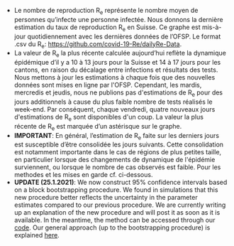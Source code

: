 - Le nombre de reproduction R<sub>e</sub> représente le nombre moyen de personnes qu’infecte une personne infectée. Nous donnons la dernière estimation du taux de reproduction R<sub>e</sub> en Suisse. Ce graphe est mis-à-jour quotidiennement avec les dernières données de l’OFSP. Le format .csv du R<sub>e</sub>: https://github.com/covid-19-Re/dailyRe-Data.
- La valeur de R<sub>e</sub> la plus récente calculée aujourd’hui reflète la dynamique épidémique d’il y a 10 à 13 jours pour la Suisse et 14 à 17 jours pour les cantons, en raison du décalage entre infections et résultats des tests. Nous mettons à jour les estimations à chaque fois que des nouvelles données sont mises en ligne par l'OFSP. Cependant, les mardis, mercredis et jeudis, nous ne publions pas d'estimations de R<sub>e</sub> pour des jours additionnels à cause du plus faible nombre de tests réalisés le week-end. Par conséquent, chaque vendredi, quatre nouveaux jours d'estimations de R<sub>e</sub> sont disponibles d'un coup. La valeur la plus récente de R<sub>e</sub> est marquée d’un astérisque sur le graphe.
- **IMPORTANT**: En général, l’estimation de R<sub>e</sub> faite sur les derniers jours est susceptible d’être consolidée les jours suivants. Cette consolidation est notamment importante dans le cas de régions de plus petites taille, en particulier lorsque des changements de dynamique de l'épidémie surviennent, ou lorsque le nombre de cas observés est faible. Pour les methodes et les mises en garde cf. ci-dessous.
- **UPDATE (25.1.2021)**: We now construct 95% confidence intervals based on a block bootstrapping procedure. We found in simulations that this new procedure better reflects the uncertainty in the parameter estimates compared to our previous procedure. We are currently writing up an explanation of the new procedure and will post it as soon as it is available. In the meantime, the method can be accessed through our [code](https://github.com/covid-19-Re/shiny-dailyRe). Our general approach (up to the bootstrapping procedure) is explained [here](https://www.medrxiv.org/content/10.1101/2020.11.26.20239368v1.article-info).
